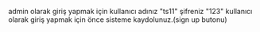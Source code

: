 admin olarak giriş yapmak için kullanıcı adınız "ts11" şifreniz "123"
kullanıcı olarak giriş yapmak için önce sisteme kaydolunuz.(sign up butonu)
